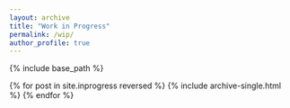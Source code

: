 ```yaml
---
layout: archive
title: "Work in Progress"
permalink: /wip/
author_profile: true
---
```



{% include base_path %}

{% for post in site.inprogress reversed %}
  {% include archive-single.html %}
{% endfor %}

